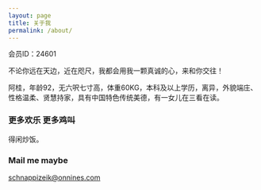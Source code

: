 ```yaml
---
layout: page
title: 关于我
permalink: /about/
---
```


会员ID：24601

不论你远在天边，近在咫尺，我都会用我一颗真诚的心，来和你交往！

阿桂，年龄92，无六呎七寸高，体重60KG，本科及以上学历，离异，外貌端庄、性格温柔、贤慧持家，具有中国特色传统美德，有一女儿在三看在读。

### 更多欢乐 更多鸡叫

得闲炒饭。

### Mail me maybe

[schnappizeik@onnines.com](mailto:schnappizeik@onnines.com)